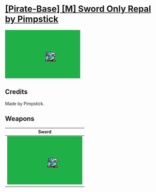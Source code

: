 # [\[Pirate-Base\] \[M\] Sword Only Repal by Pimpstick](./)

<img src="./1.%20Sword/Sword_000.png" alt="[Pirate-Base] [M] Sword Only Repal by Pimpstick standing" />

## Credits

Made by Pimpstick.

## Weapons


|Sword |
|  :---: |
| <img alt="Sword animation" src="./1.%20Sword/Sword.gif" /> |
